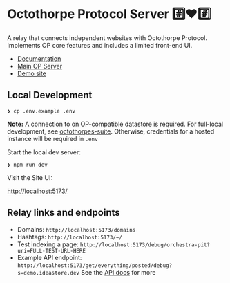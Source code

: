 # Octothorpe Protocol Server #️⃣♥️#️⃣

A relay that connects independent websites with Octothorpe Protocol. Implements OP core features and includes a limited front-end UI.

- [Documentation](https://docs.octothorp.es)
- [Main OP Server](https://octothorp.es)
- [Demo site](https://demo.idestore.dev)

## Local Development

```
❯ cp .env.example .env
```

**Note:** A connection to on OP-compatible datastore is required. For full-local development, see [octothorpes-suite](https://github.com/stucco-software/octothorpes-suite). Otherwise, credentials for a hosted instance will be required in `.env`

Start the local dev server:

```
❯ npm run dev
````

Visit the Site UI:

[http://localhost:5173/](http://localhost:5173/)

## Relay links and endpoints
- Domains: `http://localhost:5173/domains`
- Hashtags: `http://localhost:5173/~/`
- Test indexing a page: `http://localhost:5173/debug/orchestra-pit?uri=FULL-TEST-URL-HERE`
- Example API endpoint: `http://localhost:5173/get/everything/posted/debug?s=demo.ideastore.dev` See the [API docs](https://docs.octothorp.es/op-api/) for more  